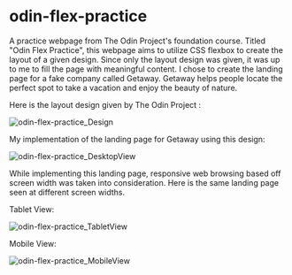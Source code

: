 # odin-flex-practice

A practice webpage from The Odin Project's foundation course. Titled "Odin Flex Practice", this webpage aims to utilize CSS flexbox to create the layout of a given design. Since only the layout design was given, it was up to me to fill the page with meaningful content. I chose to create the landing page for a fake company called Getaway. Getaway helps people locate the perfect spot to take a vacation and enjoy the beauty of nature.


Here is the layout design given by The Odin Project :

![odin-flex-practice_Design](https://user-images.githubusercontent.com/78327376/144229672-e8cf8da4-ec9a-42ba-918b-f64e7cd04ed3.png)


My implementation of the landing page for Getaway using this design:

![odin-flex-practice_DesktopView](https://user-images.githubusercontent.com/78327376/144229855-d8f000bf-9c67-43b7-aaa2-49cb9319bf0f.png)


While implementing this landing page, responsive web browsing based off screen width was taken into consideration. Here is the same landing page seen at different screen widths.


Tablet View:

![odin-flex-practice_TabletView](https://user-images.githubusercontent.com/78327376/144230144-bca5756f-96e9-42c2-9b37-6d09ad5b8bf6.png)



Mobile View:

![odin-flex-practice_MobileView](https://user-images.githubusercontent.com/78327376/144230159-ff38e497-7d16-4880-a854-79ffa9d51e62.png)
